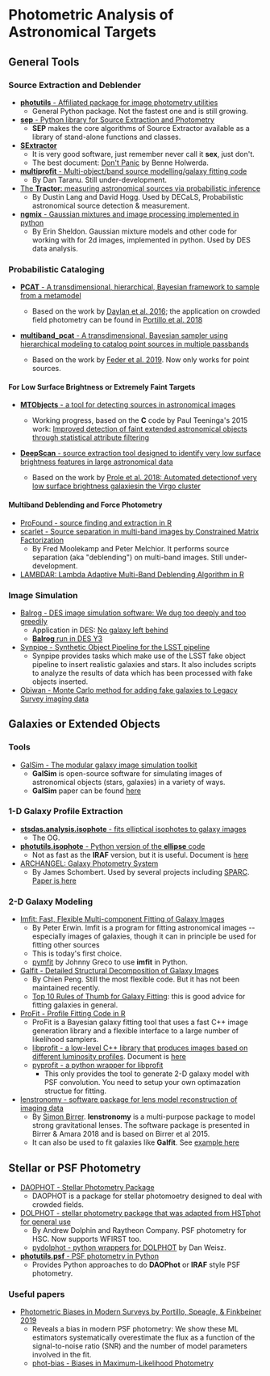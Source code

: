 # Photometric Analysis of Astronomical Targets

## General Tools

### Source Extraction and Deblender

* [__photutils__ - Affiliated package for image photometry utilities](https://github.com/astropy/photutils)
    * General Python package. Not the fastest one and is still growing.
* [__sep__ - Python library for Source Extraction and Photometry](https://github.com/kbarbary/sep/blob/v1.0.x/docs/index.rst)
    * __SEP__ makes the core algorithms of Source Extractor available as a library of stand-alone functions and classes.
* [__SExtractor__](http://www.astromatic.net/software/sextractor)
    * It is very good software, just remember never call it __sex__, just don't.
    * The best document: [Don't Panic](http://mensa.ast.uct.ac.za/~holwerda/SE/Welcome.html) by Benne Holwerda.
* [__multiprofit__ - Multi-object/band source modelling/galaxy fitting code](https://github.com/lsst-dm/multiprofit)
    - By Dan Taranu. Still under-development.
* [The __Tractor__: measuring astronomical sources via probabilistic inference](https://github.com/dstndstn/tractor)
    * By Dustin Lang and David Hogg.  Used by DECaLS, Probabilistic astronomical source detection & measurement.
* [__ngmix__ - Gaussian mixtures and image processing implemented in python](https://github.com/esheldon/ngmix)
    * By Erin Sheldon. Gaussian mixture models and other code for working with for 2d images, implemented in python. Used by DES data analysis.

### Probabilistic Cataloging

* [__PCAT__ - A transdimensional, hierarchical, Bayesian framework to sample from a metamodel](https://github.com/tdaylan/pcat)
    * Based on the work by [Daylan et al. 2016](https://ui.adsabs.harvard.edu/abs/2017ApJ...839....4D/abstract); the application on crowded field photometry can be found in [Portillo et al. 2018](https://ui.adsabs.harvard.edu/abs/2017AJ....154..132P/abstract)

* [__multiband_pcat__ - A transdimensional, Bayesian sampler using hierarchical modeling to catalog point sources in multiple passbands](https://github.com/RichardFeder/multiband_pcat)
    * Based on the work by [Feder et al. 2019](https://ui.adsabs.harvard.edu/abs/2019arXiv190704929F/abstract). Now only works for point sources.

#### For Low Surface Brightness or Extremely Faint Targets

* [__MTObjects__ - a tool for detecting sources in astronomical images](https://github.com/CarolineHaigh/mtobjects)
    * Working progress, based on the __C__ code by Paul Teeninga's 2015 work: [Improved detection of faint extended astronomical objects through statistical attribute filtering](http://fse.studenttheses.ub.rug.nl/12972/1/INF-BA-2015-P.D.Teeninga.pdf)

* [__DeepScan__ - source extraction tool designed to identify very low surface brightness features in large astronomical data](https://github.com/danjampro/DeepScan)
    * Based on the work by [Prole et al. 2018: Automated detectionof very low surface brightness galaxiesin the Virgo cluster](https://academic.oup.com/mnras/article-abstract/478/1/667/4980941?redirectedFrom=fulltext)

#### Multiband Deblending and Force Photometry
* [ProFound - source finding and extraction in R](https://github.com/asgr/ProFound)
* [scarlet - Source separation in multi-band images by Constrained Matrix Factorization](https://github.com/fred3m/scarlet)
    - By Fred Moolekamp and Peter Melchior. It performs source separation (aka "deblending") on multi-band images. Still under-development.
* [LAMBDAR: Lambda Adaptive Multi-Band Deblending Algorithm in R](https://github.com/AngusWright/LAMBDAR)

### Image Simulation

* [Balrog - DES image simulation software: We dug too deeply and too greedily](https://github.com/emhuff/Balrog)
    - Application in DES: [No galaxy left behind](https://arxiv.org/abs/1507.08336)
    - [__Balrog__ run in DES Y3](https://cdcvs.fnal.gov/redmine/projects/des/wiki/des_balrog_y3)
* [Synpipe - Synthetic Object Pipeline for the LSST pipeline](https://github.com/lsst/synpipe)
    - Synpipe provides tasks which make use of the LSST fake object pipeline to insert realistic galaxies and stars. It also includes scripts to analyze the results of data which has been processed with fake objects inserted.
* [Obiwan - Monte Carlo method for adding fake galaxies to Legacy Survey imaging data](https://obiwan.readthedocs.io/en/latest/)

## Galaxies or Extended Objects

### Tools

* [GalSim - The modular galaxy image simulation toolkit](https://github.com/GalSim-developers/GalSim)
    - __GalSim__ is open-source software for simulating images of astronomical objects (stars, galaxies) in a variety of ways.
    - __GalSim__ paper can be found [here](http://adsabs.harvard.edu/abs/2015A%26C....10..121R)

### 1-D Galaxy Profile Extraction

* [__stsdas.analysis.isophote__ - fits elliptical isophotes to galaxy images](http://stsdas.stsci.edu/cgi-bin/gethelp.cgi?ellipse)
    - The OG.
* [__photutils.isophote__ - Python version of the __ellipse__ code](https://github.com/astropy/photutils/tree/master/photutils/isophote)
    - Not as fast as the __IRAF__ version, but it is useful. Document is [here](https://photutils.readthedocs.io/en/stable/isophote.html)
* [ARCHANGEL: Galaxy Photometry System](http://abyss.uoregon.edu/~js/archangel/)
    - By James Schombert. Used by several projects including [SPARC](http://astroweb.cwru.edu/SPARC/). [Paper is here](https://arxiv.org/abs/astro-ph/0703646)

### 2-D Galaxy Modeling

* [Imfit: Fast, Flexible Multi-component Fitting of Galaxy Images](https://www.mpe.mpg.de/~erwin/code/imfit/)
    - By Peter Erwin. Imfit is a program for fitting astronomical images -- especially images of galaxies, though it can in principle be used for fitting other sources
    - This is today's first choice.
    - [pymfit](https://github.com/johnnygreco/pymfit) by Johnny Greco to use __imfit__ in Python.
* [Galfit - Detailed Structural Decomposition of Galaxy Images](https://users.obs.carnegiescience.edu/peng/work/galfit/galfit.html)
    - By Chien Peng. Still the most flexible code. But it has not been maintained recently.
    - [Top 10 Rules of Thumb for Galaxy Fitting](https://users.obs.carnegiescience.edu/peng/work/galfit/TOP10.html): this is good advice for fitting galaxies in general.
* [ProFit - Profile Fitting Code in R](https://github.com/ICRAR/ProFit)
    - ProFit is a Bayesian galaxy fitting tool that uses a fast C++ image generation library and a flexible interface to a large number of likelihood samplers.
    - [libprofit - a low-level C++ library that produces images based on different luminosity profiles](https://github.com/ICRAR/libprofit). Document is [here](https://libprofit.readthedocs.io/en/latest/)
    - [pyprofit - a python wrapper for libprofit](https://github.com/ICRAR/pyprofit)
        * This only provides the tool to generate 2-D galaxy model with PSF convolution. You need to setup your own optimazation structue for fitting.
* [lenstronomy - software package for lens model reconstruction of imaging data](https://github.com/sibirrer/lenstronomy)
    - By [Simon Birrer](http://www.astro.ucla.edu/~sibirrer/). __lenstronomy__ is a multi-purpose package to model strong gravitational lenses. The software package is presented in Birrer & Amara 2018 and is based on Birrer et al 2015.
    - It can also be used to fit galaxies like __Galfit__. See [example here](https://github.com/sibirrer/lenstronomy_extensions/blob/master/lenstronomy_extensions/Notebooks/galfitting.ipynb)

## Stellar or PSF Photometry

* [DAOPHOT - Stellar Photometry Package](http://www.star.bris.ac.uk/~mbt/daophot/)
    - DAOPHOT is a package for stellar photomoetry designed to deal with crowded fields.
* [DOLPHOT - stellar photometry package that was adapted from HSTphot for general use](http://americano.dolphinsim.com/dolphot/)
    - By Andrew Dolphin and Raytheon Company. PSF photometry for HSC. Now supports WFIRST too.
    - [pydolphot - python wrappers for DOLPHOT](https://github.com/dweisz/pydolphot) by Dan Weisz.
* [__photutils.psf__ - PSF photometry in Python](https://photutils.readthedocs.io/en/stable/psf.html)
    - Provides Python approaches to do __DAOPhot__ or __IRAF__ style PSF photometry.

### Useful papers

* [Photometric Biases in Modern Surveys by Portillo, Speagle, & Finkbeiner 2019](https://arxiv.org/pdf/1902.02374.pdf)
    - Reveals a bias in modern PSF photometry: We show these ML estimators systematically overestimate the flux as a function of the signal-to-noise ratio (SNR) and the number of model parameters involved in the fit.
    - [phot-bias - Biases in Maximum-Likelihood Photometry](https://github.com/joshspeagle/phot_bias)

